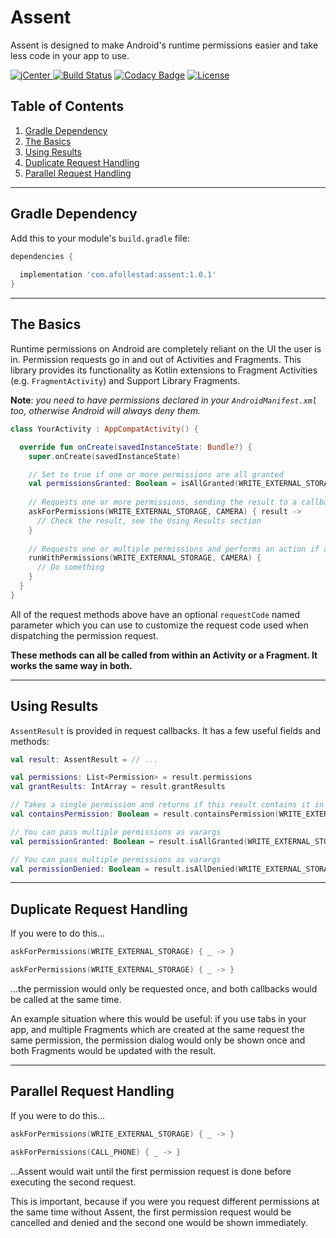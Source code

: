 # Assent

Assent is designed to make Android's runtime permissions easier and take less code in your app to use.

[ ![jCenter](https://api.bintray.com/packages/drummer-aidan/maven/assent/images/download.svg) ](https://bintray.com/drummer-aidan/maven/assent/_latestVersion)
[![Build Status](https://travis-ci.org/afollestad/assent.svg)](https://travis-ci.org/afollestad/assent)
[![Codacy Badge](https://api.codacy.com/project/badge/Grade/f1a2334c4c0349699760391bb71f763e)](https://www.codacy.com/app/drummeraidan_50/assent?utm_source=github.com&amp;utm_medium=referral&amp;utm_content=afollestad/assent&amp;utm_campaign=Badge_Grade)
[![License](https://img.shields.io/badge/license-Apache%202-4EB1BA.svg?style=flat-square)](https://www.apache.org/licenses/LICENSE-2.0.html)

## Table of Contents

1. [Gradle Dependency](#gradle-dependency)
2. [The Basics](#the-basics)
3. [Using Results](#using-results)
4. [Duplicate Request Handling](#duplicate-request-handling)
5. [Parallel Request Handling](#parallel-request-handling)

---

## Gradle Dependency

Add this to your module's `build.gradle` file:

```gradle
dependencies {
  
  implementation 'com.afollestad:assent:1.0.1'
}
```

---

## The Basics

Runtime permissions on Android are completely reliant on the UI the user is in. Permission requests 
go in and out of Activities and Fragments. This library provides its functionality as Kotlin 
extensions to Fragment Activities (e.g. `FragmentActivity`) and Support Library Fragments.

**Note**: *you need to have permissions declared in your `AndroidManifest.xml` too, otherwise 
Android will always deny them.*

```kotlin
class YourActivity : AppCompatActivity() {

  override fun onCreate(savedInstanceState: Bundle?) {
    super.onCreate(savedInstanceState)

    // Set to true if one or more permissions are all granted
    val permissionsGranted: Boolean = isAllGranted(WRITE_EXTERNAL_STORAGE, CAMERA)
    
    // Requests one or more permissions, sending the result to a callback
    askForPermissions(WRITE_EXTERNAL_STORAGE, CAMERA) { result ->
      // Check the result, see the Using Results section
    }
    
    // Requests one or multiple permissions and performs an action if all are granted
    runWithPermissions(WRITE_EXTERNAL_STORAGE, CAMERA) { 
      // Do something
    }
  }
}
```  

All of the request methods above have an optional `requestCode` named parameter which you can use 
to customize the request code used when dispatching the permission request.

**These methods can all be called from within an Activity or a Fragment. It works the same way in 
both.**

---

## Using Results

`AssentResult` is provided in request callbacks. It has a few useful fields and methods:

```kotlin
val result: AssentResult = // ...

val permissions: List<Permission> = result.permissions
val grantResults: IntArray = result.grantResults

// Takes a single permission and returns if this result contains it in its set
val containsPermission: Boolean = result.containsPermission(WRITE_EXTERNAL_STORAGE)

// You can pass multiple permissions as varargs
val permissionGranted: Boolean = result.isAllGranted(WRITE_EXTERNAL_STORAGE)

// You can pass multiple permissions as varargs
val permissionDenied: Boolean = result.isAllDenied(WRITE_EXTERNAL_STORAGE)
```

---

## Duplicate Request Handling

If you were to do this...

```kotlin
askForPermissions(WRITE_EXTERNAL_STORAGE) { _ -> }

askForPermissions(WRITE_EXTERNAL_STORAGE) { _ -> }
```

...the permission would only be requested once, and both callbacks would be called at the same time.

An example situation where this would be useful: if you use tabs in your app, and multiple Fragments
which are created at the same request the same permission, the permission dialog would only be shown 
once and both Fragments would be updated with the result.

---

## Parallel Request Handling

If you were to do this...

```kotlin
askForPermissions(WRITE_EXTERNAL_STORAGE) { _ -> }

askForPermissions(CALL_PHONE) { _ -> }
```

...Assent would wait until the first permission request is done before executing the second request.

This is important, because if you were you request different permissions at the same time without 
Assent, the first permission request would be cancelled and denied and the second one would be 
shown immediately.